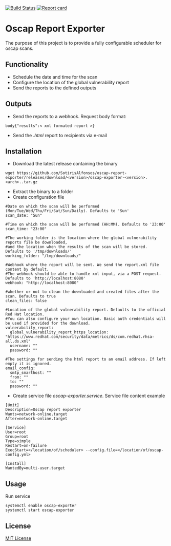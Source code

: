 [![Build Status](https://travis-ci.org/SotirisAlfonsos/oscap-report-exporter.svg)](https://travis-ci.org/SotirisAlfonsos/oscap-report-exporter)
[![Report card](https://goreportcard.com/badge/github.com/SotirisAlfonsos/oscap-report-exporter)](https://goreportcard.com/report/github.com/SotirisAlfonsos/oscap-report-exporter)

# Oscap Report Exporter
The purpose of this project is to provide a fully configurable scheduler for oscap scans. 

## Functionality
- Schedule the date and time for the scan
- Configure the location of the global vulnerability report  
- Send the reports to the defined outputs

## Outputs
- Send the reports to a webhook. Request body format:
```
body{"results":< xml formated report >}
```
- Send the <i>.html</i> report to recipients via e-mail

## Installation
- Download the latest release containing the binary
```
wget https://github.com/SotirisAlfonsos/oscap-report-exporter/releases/download/<version>/oscap-exporter-<version>.<arch>..tar.gz
```
- Extract the binary to a folder
- Create configuration file
```
#Date on which the scan will be performed (Mon/Tue/Wed/Thu/Fri/Sat/Sun/Daily). Defaults to 'Sun'
scan_date: "Sun"

#Time on which the scan will be performed (HH:MM). Defaults to '23:00'
scan_time: "23:00"

#The working folder is the location where the global vulnerability reports file be downloaded,
#and the location when the results of the scan will be stored. Defaults to '/tmp/downloads/'
working_folder: "/tmp/downloads/"

#Webhook where the report will be sent. We send the report.xml file content by default.
#The webhook should be able to handle xml input, via a POST request. Defaults to 'http://localhost:8080' 
webhook: "http://localhost:8080"

#whether or not to clean the downloaded and created files after the scan. Defaults to true
clean_files: false

#Location of the global vulnerability report. Defaults to the official Red Hat location.
#You can also configure your own location. Basic auth credentials will be used if provided for the download.
vulnerability_report:
  global_vulnerability_report_https_location: "https://www.redhat.com/security/data/metrics/ds/com.redhat.rhsa-all.ds.xml"
  username: ""
  password: ""

#The settings for sending the html report to an email address. If left empty it is ignored.
email_config:
  smtp_smarthost: ""
  from: ""
  to: ""
  password: ""

```
- Create service file <i>oscap-exporter.service</i>. Service file content example
```
[Unit]
Description=Oscap report exporter
Wants=network-online.target
After=network-online.target

[Service]
User=root
Group=root
Type=simple
Restart=on-failure
ExecStart=</location/of/scheduler> --config.file=</location/of/oscap-config.yml>

[Install]
WantedBy=multi-user.target
```

## Usage
Run service
```
systemctl enable oscap-exporter
systemctl start oscap-exporter
```

## License
[MIT License](https://choosealicense.com/licenses/mit/)
